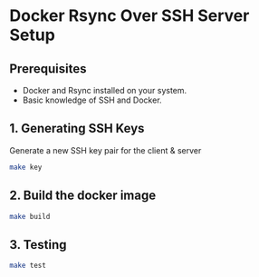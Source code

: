 # Docker Rsync Over SSH Server Setup

## Prerequisites

- Docker and Rsync installed on your system.
- Basic knowledge of SSH and Docker.

## 1. Generating SSH Keys

Generate a new SSH key pair for the client & server

```sh
make key
```

## 2. Build the docker image

```sh
make build
```

## 3. Testing

```sh
make test
```
